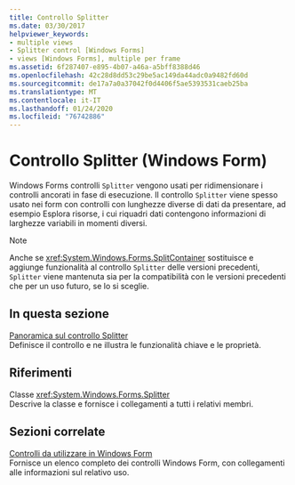 ```yaml
---
title: Controllo Splitter
ms.date: 03/30/2017
helpviewer_keywords:
- multiple views
- Splitter control [Windows Forms]
- views [Windows Forms], multiple per frame
ms.assetid: 6f287407-e895-4b07-a46a-a5bff8388d46
ms.openlocfilehash: 42c28d8dd53c29be5ac149da44adc0a9482fd60d
ms.sourcegitcommit: de17a7a0a37042f0d4406f5ae5393531caeb25ba
ms.translationtype: MT
ms.contentlocale: it-IT
ms.lasthandoff: 01/24/2020
ms.locfileid: "76742886"
---
```

# <a name="splitter-control-windows-forms"></a>Controllo Splitter (Windows Form)
Windows Forms controlli `Splitter` vengono usati per ridimensionare i controlli ancorati in fase di esecuzione. Il controllo `Splitter` viene spesso usato nei form con controlli con lunghezze diverse di dati da presentare, ad esempio Esplora risorse, i cui riquadri dati contengono informazioni di larghezze variabili in momenti diversi.  
  
> [!NOTE]
> Anche se <xref:System.Windows.Forms.SplitContainer> sostituisce e aggiunge funzionalità al controllo `Splitter` delle versioni precedenti, `Splitter` viene mantenuta sia per la compatibilità con le versioni precedenti che per un uso futuro, se lo si sceglie.  
  
## <a name="in-this-section"></a>In questa sezione  
 [Panoramica sul controllo Splitter](splitter-control-overview-windows-forms.md)  
 Definisce il controllo e ne illustra le funzionalità chiave e le proprietà.  
  
## <a name="reference"></a>Riferimenti  
 Classe <xref:System.Windows.Forms.Splitter>  
 Descrive la classe e fornisce i collegamenti a tutti i relativi membri.  
  
## <a name="related-sections"></a>Sezioni correlate  
 [Controlli da utilizzare in Windows Form](controls-to-use-on-windows-forms.md)  
 Fornisce un elenco completo dei controlli Windows Form, con collegamenti alle informazioni sul relativo uso.
